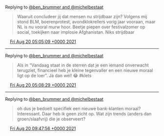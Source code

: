 Replying to [@ben\_brummer and @michelbestaat](https://twitter.com/@ben_brummer/status/1428293384884609031)

> Waaruit concludeer jij dat mensen nu strijdbaar zijn? Volgens mij stond BLM, boerenprotest, avondklokrellers vorig jaar vooraan, maar NL is nu vooral murw hoor\. Beetje piepen over festivalzomer op social, toekijken naar implosie Afghanistan\. Niks strijdbaar

<img src="../../media/tweet.ico" width="12" /> [Fri Aug 20 05:05:09 +0000 2021](https://twitter.com/DromerDenker/status/1428583864675491844)

----

Replying to [@ben\_brummer and @michelbestaat](https://twitter.com/@ben_brummer/status/1428293384884609031)

> Als in “Vandaag staat in de sterren dat je een iemand onverwacht terugziet, financieel heb je kleine tegenvaller en een nieuwe moraal ligt op de loer”\. Ja dan wèl\! 😂 \#klets

<img src="../../media/tweet.ico" width="12" /> [Fri Aug 20 05:08:29 +0000 2021](https://twitter.com/DromerDenker/status/1428584700491227139)

----

Replying to [@ben\_brummer and @michelbestaat](https://twitter.com/@ben_brummer/status/1428610067708919811)

> oh dus je bedoelt specifiek een nieuwe bank\-klanten moraal? Interessant\. Daar heb ik geen zicht op\. Wat zijn trends \(anders dan groen/slaafvrij\) die je observeert?

<img src="../../media/tweet.ico" width="12" /> [Fri Aug 20 09:47:56 +0000 2021](https://twitter.com/DromerDenker/status/1428655029091815433)